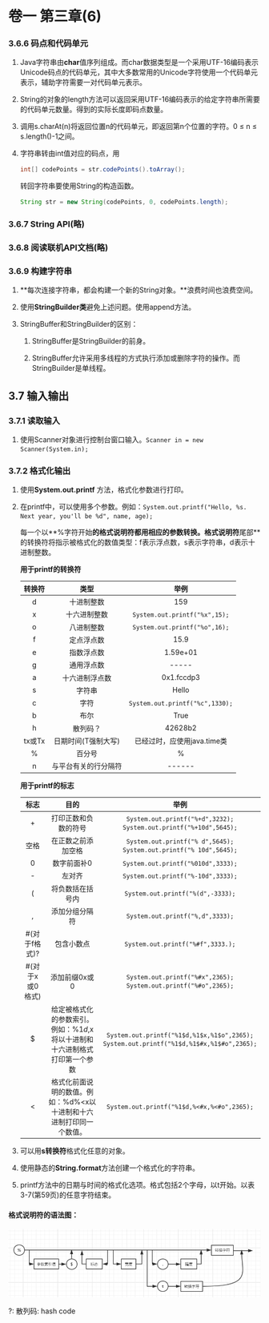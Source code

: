 # 卷一 第三章(6)

### 3.6.6 码点和代码单元

1. Java字符串由**char**值序列组成。而char数据类型是一个采用UTF-16编码表示Unicode码点的代码单元，其中大多数常用的Unicode字符使用一个代码单元表示，辅助字符需要一对代码单元表示。

2. String的对象的length方法可以返回采用UTF-16编码表示的给定字符串所需要的代码单元数量。得到的实际长度即码点数量。

3. 调用s.charAt(n)将返回位置n的代码单元，即返回第n个位置的字符。0 ≤ n ≤ s.length()-1之间。

4. 字符串转由int值对应的码点，用

   ```java
   int[] codePoints = str.codePoints().toArray();
   ```

   转回字符串要使用String的构造函数。

   ```java
   String str = new String(codePoints, 0, codePoints.length);
   ```
### 3.6.7 String API(略)
### 3.6.8 阅读联机API文档(略)
### 3.6.9 构建字符串
1. **每次连接字符串，都会构建一个新的String对象。**浪费时间也浪费空间。

2. 使用**StringBuilder类**避免上述问题。使用append方法。

3. StringBuffer和StringBuilder的区别：

   1. StringBuffer是StringBuilder的前身。

   2. StringBuffer允许采用多线程的方式执行添加或删除字符的操作。而StringBuilder是单线程。
## 3.7 输入输出
### 3.7.1 读取输入

1. 使用Scanner对象进行控制台窗口输入。```Scanner in = new Scanner(System.in); ```


### 3.7.2 格式化输出

1. 使用**System.out.printf** 方法，格式化参数进行打印。

2. 在printf中，可以使用多个参数。例如：```System.out.printf("Hello, %s. Next year, you'll be %d", name, age);```

   每一个以**%字符开始**的格式说明符都用相应的参数转换。格式说明符**尾部**的转换符将指示被格式化的数值类型：f表示浮点数，s表示字符串，d表示十进制整数。

   **用于printf的转换符**

   | 转换符 |         类型         |                举例                 |
   | :----: | :------------------: | :---------------------------------: |
   |   d    |      十进制整数      |                 159                 |
   |   x    |     十六进制整数     |  ```System.out.printf("%x",15);```  |
   |   o    |      八进制整数      |  ```System.out.printf("%o",16);```  |
   |   f    |      定点浮点数      |                15.9                 |
   |   e    |      指数浮点数      |              1.59e+01               |
   |   g    |      通用浮点数      |                -----                |
   |   a    |    十六进制浮点数    |             0x1.fccdp3              |
   |   s    |        字符串        |                Hello                |
   |   c    |         字符         | ```System.out.printf("%c",1330);``` |
   |   b    |         布尔         |                True                 |
   |   h    |       散列码？       |               42628b2               |
   | tx或Tx | 日期时间(T强制大写)  |     已经过时，应使用java.time类     |
   |   %    |        百分号        |                  %                  |
   |   n    | 与平台有关的行分隔符 |               ------                |

   **用于printf的标志**

   |      标志       |                             目的                             |                             举例                             |
   | :-------------: | :----------------------------------------------------------: | :----------------------------------------------------------: |
   |        +        |                     打印正数和负数的符号                     | ```System.out.printf("%+d",3232);```<br/> ```System.out.printf("%+10d",5645);``` |
   |      空格       |                      在正数之前添加空格                      | ```System.out.printf("% d",5645);```<br/> ```System.out.printf("% 10d",5645);``` |
   |        0        |                         数字前面补0                          |            ```System.out.printf("%010d",3333);```            |
   |        -        |                            左对齐                            |            ```System.out.printf("%-10d",3333);```            |
   |        (        |                       将负数括在括号内                       |            ```System.out.printf("%(d",-3333);```             |
   |        ,        |                        添加分组分隔符                        |             ```System.out.printf("%,d",3333);```             |
   |  #(对于f格式)?  |                          包含小数点                          |            ```System.out.printf("%#f",3333.);```             |
   | #(对于x或0格式) |                        添加前缀0x或0                         | ```System.out.printf("%#x",2365);```<br />```System.out.printf("%#o",2365);``` |
   |        $        | 给定被格式化的参数索引。例如：%1$d,%1$x将以十进制和十六进制格式打印第一个参数 | ```System.out.printf("%1$d,%1$x,%1$o",2365);```<br />```System.out.printf("%1$d,%1$#x,%1$#o",2365);``` |
   |        <        | 格式化前面说明的数值。例如：%d%<x以十进制和十六进制打印同一个数值。 |       ```System.out.printf("%1$d,%<#x,%<#o",2365);```        |

3. 可以用**s转换符**格式化任意的对象。

4. 使用静态的**String.format**方法创建一个格式化的字符串。

5. printf方法中的日期与时间的格式化选项。格式包括2个字母，以t开始。以表3-7(第59页)的任意字符结束。

#### 格式说明符的语法图：

![](imgs/格式说明符语法图.png)

?: 
散列码: hash code
